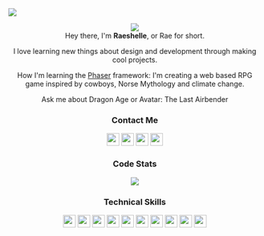 <!-- HEADER -->
  <img align="center" src="https://github.com/raeplusplus/raeplusplus/blob/makeover/RaeshelleRose_GitHub_Cover.png">

  <p align="center">
    <img src="https://readme-typing-svg.herokuapp.com?color=CB4D89&center=true&vCenter=true&lines=software+engineer;game+developer;fiction+writer">
    <br>
    Hey there, I'm <strong>Raeshelle</strong>, or Rae for short.
  </p>
  <p align="center">
    I love learning new things about design and development through making cool projects.  
  </p>
  <p align="center">
  How I'm learning the <a href="https://phaser.io/">Phaser</a> framework: I'm creating a web based RPG game inspired by cowboys, Norse Mythology and climate change.
  </p>
  <p align="center">
  Ask me about Dragon Age or Avatar: The Last Airbender
  </p>
  
<!-- SOCIALS -->
  <h3 align="center">Contact Me</h3>
  <p align="center">
    <a href="https://twitter.com/raeplusplus"><img src="https://img.shields.io/badge/Twitter-CB4D89?&style=plastic&logo=twitter&logoColor=white" height=25></a>
    <a href="https://www.codewars.com/users/raeplusplus"><img src="https://img.shields.io/badge/Codewars-CB4D89?style=plastic&logo=Codewars&logoColor=white" height=25></a>
    <a href="mailto:raeshellerose@outlook.com"><img src="https://img.shields.io/badge/Email-CB4D89?style=plastic&logo=gmail&logoColor=white" height=25></a>
    <a href="https://www.linkedin.com/in/raeshellerose/"><img src="https://img.shields.io/badge/LinkedIn-CB4D89?style=plastic&logo=linkedin&logoColor=white" height=25></a>
    <!-- <a href="https://dev.to/raeplusplus"><img src="https://img.shields.io/badge/Download_Resume-CB4D89?style=plastic&logo=googledrive&logoColor=white" height=25></a> -->
  </p>

<!-- LANGUAGES/TOOLS -->
  <h3 align="center">Code Stats</h3>
  <p align="center">
    <img src="https://github-readme-streak-stats.herokuapp.com?user=raeplusplus&theme=monokai&date_format=j%20M%5B%20Y%5D">
  </p>
  <h3 align="center">Technical Skills</h3>
    <p align="center">
      <img src="https://img.shields.io/badge/HTML5-CB4D89?style=plastic&logo=html5&logoColor=white" height=25>
      <img src="https://img.shields.io/badge/CSS3-CB4D89?style=plastic&logo=css3&logoColor=white" height=25>
      <img src="https://img.shields.io/badge/JavaScript-CB4D89?style=plastic&logo=javascript&logoColor=F7DF1E" height=25>
      <img src="https://img.shields.io/badge/Node.js-CB4D89?style=plastic&logo=nodedotjs&logoColor=white" height=25>
      <img src="https://img.shields.io/badge/React-CB4D89?style=plastic&logo=react&logoColor=61DAFB" height=25>
      <img src="https://img.shields.io/badge/Express.js-CB4D89?style=plastic&logo=express&logoColor=white" height=25>
      <img src="https://img.shields.io/badge/MongoDB-CB4D89?style=plastic&logo=mongodb&logoColor=white" height=25>
      <img src="https://img.shields.io/badge/Figma-CB4D89?style=plastic&logo=figma&logoColor=white" height=25>
      <img src="https://img.shields.io/badge/Visual_Studio-CB4D89?style=plastic&logo=visual%20studio&logoColor=white" height=25>
      <img src="https://img.shields.io/badge/GIT-CB4D89?style=plastic&logo=git&logoColor=white" height=25>
    </p>
  <!-- PROJECTS -->

